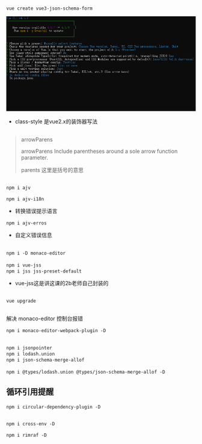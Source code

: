 ##
```shell script
vue create vue3-json-schema-form
```
![](assets/00vue%20create.png)
+ class-style 是vue2.x的装饰器写法

##
>arrowParens
>
>arrowParens Include parentheses around a sole arrow function parameter.
>
>parents 这里是括号的意思

##
```shell script
npm i ajv
```
```shell script
npm i ajv-i18n
```
+ 转换错误提示语言

```shell script
npm i ajv-erros
```
+ 自定义错误信息

##
```shell script
npm i -D monaco-editor

npm i vue-jss
npm i jss jss-preset-default
```
+ vue-jss这是讲这课的2b老师自己封装的

##
```shell script
vue upgrade
```

##
解决 monaco-editor 控制台报错
```shell script
npm i monaco-editor-webpack-plugin -D
```

##
```shell script
npm i jsonpointer
npm i lodash.union
npm i json-schema-merge-allof

npm i @types/lodash.union @types/json-schema-merge-allof -D
```

## 循环引用提醒
```shell script
npm i circular-dependency-plugin -D
```
##
```shell script
npm i cross-env -D
```
```shell script
npm i rimraf -D
```
